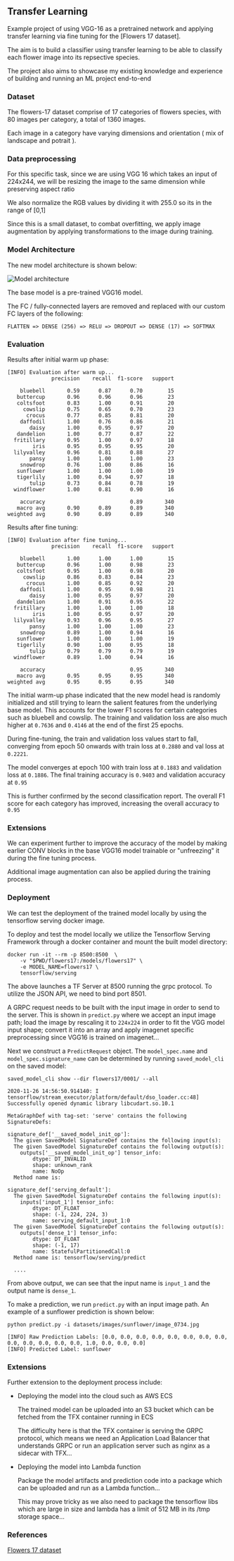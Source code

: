## Transfer Learning

Example project of using VGG-16 as a pretrained network and applying transfer learning via fine tuning for the [Flowers 17 dataset].

The aim is to build a classifier using transfer learning to be able to classify each flower image into its repsective species.

The project also aims to showcase my existing knowledge and experience of building and running an ML project end-to-end

### Dataset

The flowers-17 dataset comprise of 17 categories of flowers species, with 80 images per category, a total of 1360 images.

Each image in a category have varying dimensions and orientation ( mix of landscape and potrait ).

### Data preprocessing

For this specific task, since we are using VGG 16 which takes an input of 224x244, we will be resizing the image to the same dimension while preserving aspect ratio

We also normalize the RGB values by dividing it with 255.0 so its in the range of [0,1]

Since this is a small dataset, to combat overfitting, we apply image augmentation by applying transformations to the image during training.

### Model Architecture

The new model architecture is shown below:

![Model architecture](model.png)

The base model is a pre-trained VGG16 model.

The FC / fully-connected layers are removed and replaced with our custom FC layers of the following:

```
FLATTEN => DENSE (256) => RELU => DROPOUT => DENSE (17) => SOFTMAX
```


### Evaluation

Results after initial warm up phase:
```
[INFO] Evaluation after warm up...
              precision    recall  f1-score   support

    bluebell       0.59      0.87      0.70        15
   buttercup       0.96      0.96      0.96        23
   coltsfoot       0.83      1.00      0.91        20
     cowslip       0.75      0.65      0.70        23
      crocus       0.77      0.85      0.81        20
    daffodil       1.00      0.76      0.86        21
       daisy       1.00      0.95      0.97        20
   dandelion       1.00      0.77      0.87        22
  fritillary       0.95      1.00      0.97        18
        iris       0.95      0.95      0.95        20
  lilyvalley       0.96      0.81      0.88        27
       pansy       1.00      1.00      1.00        23
    snowdrop       0.76      1.00      0.86        16
   sunflower       1.00      1.00      1.00        19
   tigerlily       1.00      0.94      0.97        18
       tulip       0.73      0.84      0.78        19
  windflower       1.00      0.81      0.90        16

    accuracy                           0.89       340
   macro avg       0.90      0.89      0.89       340
weighted avg       0.90      0.89      0.89       340

```

Results after fine tuning:
```
[INFO] Evaluation after fine tuning...
              precision    recall  f1-score   support

    bluebell       1.00      1.00      1.00        15
   buttercup       0.96      1.00      0.98        23
   coltsfoot       0.95      1.00      0.98        20
     cowslip       0.86      0.83      0.84        23
      crocus       1.00      0.85      0.92        20
    daffodil       1.00      0.95      0.98        21
       daisy       1.00      0.95      0.97        20
   dandelion       1.00      0.91      0.95        22
  fritillary       1.00      1.00      1.00        18
        iris       1.00      0.95      0.97        20
  lilyvalley       0.93      0.96      0.95        27
       pansy       1.00      1.00      1.00        23
    snowdrop       0.89      1.00      0.94        16
   sunflower       1.00      1.00      1.00        19
   tigerlily       0.90      1.00      0.95        18
       tulip       0.79      0.79      0.79        19
  windflower       0.89      1.00      0.94        16

    accuracy                           0.95       340
   macro avg       0.95      0.95      0.95       340
weighted avg       0.95      0.95      0.95       340

```

The initial warm-up phase indicated that the new model head is randomly initialized and still trying to learn the salient features from the underlying base model. This accounts for the lower F1 scores for certain categories such as bluebell and cowslip. The training and validation loss are also much higher at `0.7636` and `0.4146` at the end of the first 25 epochs.

During fine-tuning, the train and validation loss values start to fall, converging from epoch 50 onwards with train loss at `0.2880` and val loss at `0.2221`.

The model converges at epoch 100 with train loss at `0.1883` and validation loss at `0.1886`. The final training accuracy is `0.9403` and validation accuracy at `0.95`

This is further confirmed by the second classification report. The overall F1 score for each category has improved, increasing the overall accuracy to `0.95`

### Extensions

We can experiment further to improve the accuracy of the model by making earlier CONV blocks in the base VGG16 model trainable or "unfreezing" it during the fine tuning process.

Additional image augmentation can also be applied during the training process.


### Deployment

We can test the deployment of the trained model locally by using the tensorflow serving docker image.

To deploy and test the model locally we utilize the Tensorflow Serving Framework through a docker container and mount the built model directory:

```
docker run -it --rm -p 8500:8500  \
    -v "$PWD/flowers17:/models/flowers17" \
    -e MODEL_NAME=flowers17 \
    tensorflow/serving
```

The above launches a TF Server at 8500 running the grpc protocol. To utilize the JSON API, we need to bind port 8501.

A GRPC request needs to be built with the input image in order to send to the server. This is shown in `predict.py` where we accept an input image path; load the image by rescaling it to `224x224` in order to fit the VGG model input shape; convert it into an array and apply imagenet specific preprocessing since VGG16 is trained on imagenet...

Next we construct a `PredictRequest` object. The `model_spec.name` and `model_spec.signature_name` can be determined by running `saved_model_cli` on the saved model:
```
saved_model_cli show --dir flowers17/0001/ --all

2020-11-26 14:56:50.914140: I tensorflow/stream_executor/platform/default/dso_loader.cc:48] Successfully opened dynamic library libcudart.so.10.1

MetaGraphDef with tag-set: 'serve' contains the following SignatureDefs:

signature_def['__saved_model_init_op']:
  The given SavedModel SignatureDef contains the following input(s):
  The given SavedModel SignatureDef contains the following output(s):
    outputs['__saved_model_init_op'] tensor_info:
        dtype: DT_INVALID
        shape: unknown_rank
        name: NoOp
  Method name is: 

signature_def['serving_default']:
  The given SavedModel SignatureDef contains the following input(s):
    inputs['input_1'] tensor_info:
        dtype: DT_FLOAT
        shape: (-1, 224, 224, 3)
        name: serving_default_input_1:0
  The given SavedModel SignatureDef contains the following output(s):
    outputs['dense_1'] tensor_info:
        dtype: DT_FLOAT
        shape: (-1, 17)
        name: StatefulPartitionedCall:0
  Method name is: tensorflow/serving/predict

  ....
```

From above output, we can see that the input name is `input_1` and the output name is `dense_1`.

To make a prediction, we run `predict.py` with an input image path. An example of a sunflower prediction is shown below:

```
python predict.py -i datasets/images/sunflower/image_0734.jpg
```

```
[INFO] Raw Prediction Labels: [0.0, 0.0, 0.0, 0.0, 0.0, 0.0, 0.0, 0.0, 0.0, 0.0, 0.0, 0.0, 0.0, 1.0, 0.0, 0.0, 0.0]
[INFO] Predicted Label: sunflower

```

### Extensions

Further extension to the deployment process include:

* Deploying the model into the cloud such as AWS ECS
	
	The trained model can be uploaded into an S3 bucket which can be fetched from the TFX container running in ECS

	The difficulty here is that the TFX container is serving the GRPC protocol, which means we need an Application Load Balancer that understands GRPC or run an application server such as nginx as a sidecar with TFX...

* Deploying the model into Lambda function
  
  Package the model artifacts and prediction code into a package which can be uploaded and run as a Lambda function...

  This may prove tricky as we also need to package the tensorflow libs which are large in size and lambda has a limit of 512 MB in its /tmp storage space...


### References

[Flowers 17 dataset](http://www.robots.ox.ac.uk/~vgg/data/flowers/17/)